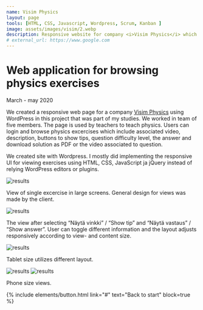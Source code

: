 ```yaml
---
name: Visim Physics
layout: page
tools: [HTML, CSS, Javascript, Wordpress, Scrum, Kanban ]
image: assets/images/visim/2.webp
description: Responsive website for company <i>Visim Physics</i> which allows users to browse and view different physics exercises.
# external_url: https://www.google.com
---
```


# Web application for browsing physics exercises

March - may 2020

We created a responsive web page for a company [Visim Physics](https://visimphysics.com/fi/)
using WordPress in this project that was part of my studies. We worked in team of five members. The page is used by teachers to teach physics.
Users can login and browse physics excercises which include
associated video, description, buttons to show tips, question difficulty level, the answer
and download solution as PDF or the video associated to question.

We created site with Wordpress. I mostly did implementing the responsive
UI for viewing exercises using HTML, CSS, JavaScript ja jQuery instead of relying WordPress editors or plugins.

![results](assets/images/visim/1.webp)

View of single excercise in large screens. General design for views was made by the client.

![results](assets/images/visim/2.webp)

The view after selecting “Näytä vinkki” / “Show tip” and “Näytä vastaus” / “Show answer”.
User can toggle different information and the layout adjusts responsively according to view- and content size. 

![results](assets/images/visim/tabletti.webp)

Tablet size utilizes different layout.

![results](assets/images/visim/puhelin-1.webp)
![results](assets/images/visim/puhelin-2-3.webp)

Phone size views.


{% include elements/button.html link="#" text="Back to start" block=true %}
